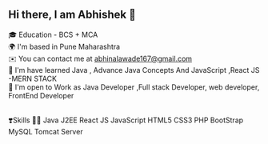 <h2>Hi there, I am Abhishek 👋</h2>

🎓  Education - BCS +  MCA  <br/>
🌍  I'm based in Pune Maharashtra <br/>
✉️  You can contact me at abhinalawade167@gmail.com <br/>
🧠  I'm have learned  Java , Advance Java Concepts And JavaScript ,React JS -MERN STACK<br/>
🤝  I'm open to Work as Java Developer ,Full stack Developer, web developer, FrontEnd Developer<br/>
<br/>

❣️Skills  🧑‍💻 Java J2EE  React JS JavaScript HTML5 CSS3 PHP BootStrap MySQL Tomcat Server  
